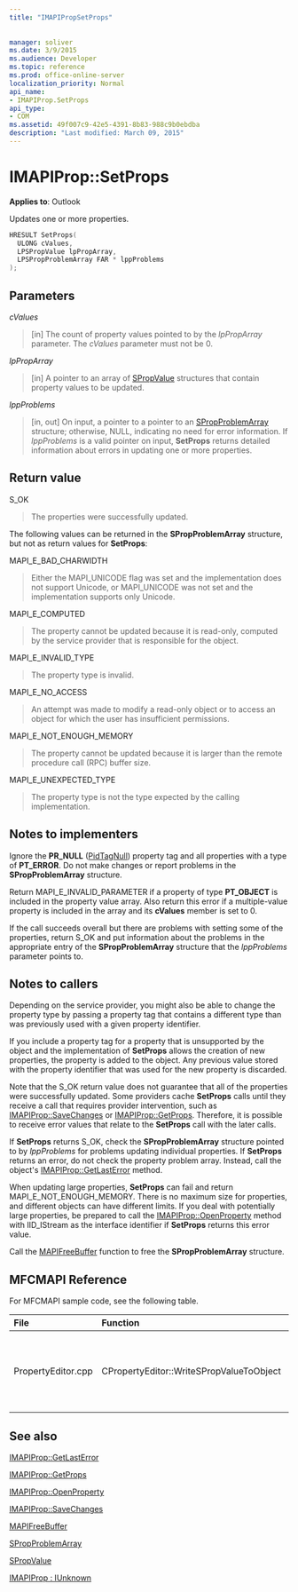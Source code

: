 ```yaml
---
title: "IMAPIPropSetProps"
 
 
manager: soliver
ms.date: 3/9/2015
ms.audience: Developer
ms.topic: reference
ms.prod: office-online-server
localization_priority: Normal
api_name:
- IMAPIProp.SetProps
api_type:
- COM
ms.assetid: 49f007c9-42e5-4391-8b83-988c9b0ebdba
description: "Last modified: March 09, 2015"
---
```


# IMAPIProp::SetProps

  
  
**Applies to**: Outlook 
  
Updates one or more properties.
  
```cpp
HRESULT SetProps(
  ULONG cValues,
  LPSPropValue lpPropArray,
  LPSPropProblemArray FAR * lppProblems
);
```

## Parameters

 _cValues_
  
> [in] The count of property values pointed to by the  _lpPropArray_ parameter. The  _cValues_ parameter must not be 0. 
    
 _lpPropArray_
  
> [in] A pointer to an array of [SPropValue](spropvalue.md) structures that contain property values to be updated. 
    
 _lppProblems_
  
> [in, out] On input, a pointer to a pointer to an [SPropProblemArray](spropproblemarray.md) structure; otherwise, NULL, indicating no need for error information. If  _lppProblems_ is a valid pointer on input, **SetProps** returns detailed information about errors in updating one or more properties. 
    
## Return value

S_OK 
  
> The properties were successfully updated.
    
The following values can be returned in the **SPropProblemArray** structure, but not as return values for **SetProps**:
  
MAPI_E_BAD_CHARWIDTH 
  
> Either the MAPI_UNICODE flag was set and the implementation does not support Unicode, or MAPI_UNICODE was not set and the implementation supports only Unicode.
    
MAPI_E_COMPUTED 
  
> The property cannot be updated because it is read-only, computed by the service provider that is responsible for the object.
    
MAPI_E_INVALID_TYPE 
  
> The property type is invalid.
    
MAPI_E_NO_ACCESS 
  
> An attempt was made to modify a read-only object or to access an object for which the user has insufficient permissions.
    
MAPI_E_NOT_ENOUGH_MEMORY 
  
> The property cannot be updated because it is larger than the remote procedure call (RPC) buffer size.
    
MAPI_E_UNEXPECTED_TYPE 
  
> The property type is not the type expected by the calling implementation.
    
## Notes to implementers

Ignore the **PR_NULL** ([PidTagNull](pidtagnull-canonical-property.md)) property tag and all properties with a type of **PT_ERROR**. Do not make changes or report problems in the **SPropProblemArray** structure. 
  
Return MAPI_E_INVALID_PARAMETER if a property of type **PT_OBJECT** is included in the property value array. Also return this error if a multiple-value property is included in the array and its **cValues** member is set to 0. 
  
If the call succeeds overall but there are problems with setting some of the properties, return S_OK and put information about the problems in the appropriate entry of the **SPropProblemArray** structure that the  _lppProblems_ parameter points to. 
  
## Notes to callers

Depending on the service provider, you might also be able to change the property type by passing a property tag that contains a different type than was previously used with a given property identifier.
  
If you include a property tag for a property that is unsupported by the object and the implementation of **SetProps** allows the creation of new properties, the property is added to the object. Any previous value stored with the property identifier that was used for the new property is discarded. 
  
Note that the S_OK return value does not guarantee that all of the properties were successfully updated. Some providers cache **SetProps** calls until they receive a call that requires provider intervention, such as [IMAPIProp::SaveChanges](imapiprop-savechanges.md) or [IMAPIProp::GetProps](imapiprop-getprops.md). Therefore, it is possible to receive error values that relate to the **SetProps** call with the later calls. 
  
If **SetProps** returns S_OK, check the **SPropProblemArray** structure pointed to by  _lppProblems_ for problems updating individual properties. If **SetProps** returns an error, do not check the property problem array. Instead, call the object's [IMAPIProp::GetLastError](imapiprop-getlasterror.md) method. 
  
When updating large properties, **SetProps** can fail and return MAPI_E_NOT_ENOUGH_MEMORY. There is no maximum size for properties, and different objects can have different limits. If you deal with potentially large properties, be prepared to call the [IMAPIProp::OpenProperty](imapiprop-openproperty.md) method with IID_IStream as the interface identifier if **SetProps** returns this error value. 
  
Call the [MAPIFreeBuffer](mapifreebuffer.md) function to free the **SPropProblemArray** structure. 
  
## MFCMAPI Reference

For MFCMAPI sample code, see the following table.
  
|**File**|**Function**|**Comment**|
|:-----|:-----|:-----|
|PropertyEditor.cpp  <br/> |CPropertyEditor::WriteSPropValueToObject  <br/> |MFCMAPI uses the **IMAPIProp::SetProps** method to write a property back to an object after the property has been edited.  <br/> |
   
## See also



[IMAPIProp::GetLastError](imapiprop-getlasterror.md)
  
[IMAPIProp::GetProps](imapiprop-getprops.md)
  
[IMAPIProp::OpenProperty](imapiprop-openproperty.md)
  
[IMAPIProp::SaveChanges](imapiprop-savechanges.md)
  
[MAPIFreeBuffer](mapifreebuffer.md)
  
[SPropProblemArray](spropproblemarray.md)
  
[SPropValue](spropvalue.md)
  
[IMAPIProp : IUnknown](imapipropiunknown.md)

